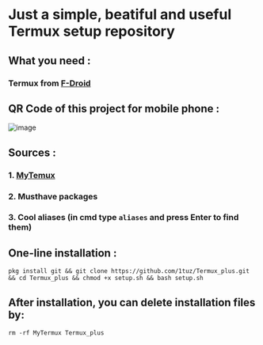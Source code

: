 # Just a simple, beatiful and useful Termux setup repository
## What you need :
### Termux from [F-Droid](https://f-droid.org/ru/packages/com.termux)
## QR Code of this project for mobile phone :
![image](https://user-images.githubusercontent.com/58532577/183144744-edfc4ca9-a3a1-4cc6-b844-93827777b684.png)
## Sources :
### 1. [MyTemux](https://github.com/mayTermux/myTermux)
### 2. Musthave packages
### 3. Cool aliases (in cmd type ```aliases``` and press Enter to find them)
## One-line installation :
```
pkg install git && git clone https://github.com/1tuz/Termux_plus.git && cd Termux_plus && chmod +x setup.sh && bash setup.sh
```
## After installation, you can delete installation files by:
```
rm -rf MyTermux Termux_plus
```

